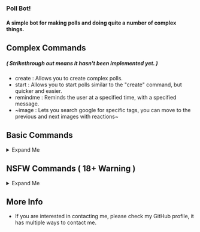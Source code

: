 ### Poll Bot!
#### A simple bot for making polls and doing quite a number of complex things.

## Complex Commands
##### ( Strikethrough out means it hasn't been implemented yet. )
- create : Allows you to create complex polls.
- start : Allows you to start polls similar to the "create" command, but quicker and easier.
- remindme : Reminds the user at a specified time, with a specified message.
- ~image : Lets you search google for specific tags, you can move to the previous and next images with reactions~

## Basic Commands
<details><summary>Expand Me</summary>
<ul>
  <li><s>ping : Shows the bots response time (Hosted kindly by repl.it)</s></li>
</ul>  
</details>

## NSFW Commands ( 18+ Warning )
<details><summary>Expand Me</summary>
<ul>
  <li><s>hen : Allows you to view nhentai manga inside of discord! Move around with reactions!</s></li>
  <li><s>Info : Lets you view information about a specific nhentai manga.</s></li>
</ul>  
</details>

## More Info
- If you are interested in contacting me, please check my GitHub profile, it has multiple ways to contact me.

